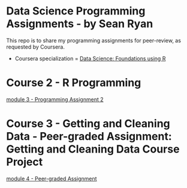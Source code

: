 # Data Science Programming Assignments - by Sean Ryan

This repo is to share my programming assignments for peer-review, as requested by Coursera.

- Coursera specialization = [Data Science: Foundations using R](https://www.coursera.org/specializations/data-science-foundations-r)

# Course 2 - R Programming

[module 3 - Programming Assignment 2](./course-2_R-Programming/module-3/programming-assignment-2/README.md)

# Course 3 - Getting and Cleaning Data - Peer-graded Assignment: Getting and Cleaning Data Course Project

[module 4 - Peer-graded Assignment](./course-4_Getting-and-Cleaning-Data/module-4/peer-graded-assignment/README.md)
